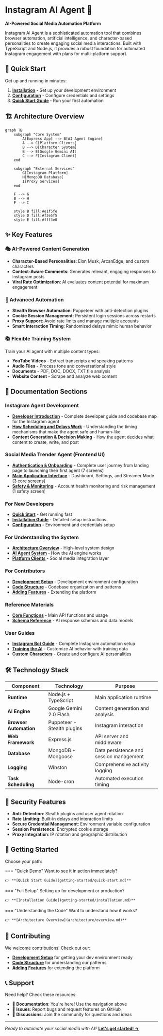 # Instagram AI Agent 🤖

**AI-Powered Social Media Automation Platform**

Instagram AI Agent is a sophisticated automation tool that combines browser automation, artificial intelligence, and character-based personalities to create engaging social media interactions. Built with TypeScript and Node.js, it provides a robust foundation for automated Instagram engagement with plans for multi-platform support.

## 🚀 Quick Start

Get up and running in minutes:

1. **[Installation](getting-started/installation.md)** - Set up your development environment
2. **[Configuration](getting-started/configuration.md)** - Configure credentials and settings  
3. **[Quick Start Guide](getting-started/quick-start.md)** - Run your first automation

## 🏗️ Architecture Overview

```mermaid
graph TB
    subgraph "Core System"
        A[Express App] --> B[AI Agent Engine]
        A --> C[Platform Clients]
        B --> D[Character System]
        B --> E[Google Gemini AI]
        C --> F[Instagram Client]
    end
    
    subgraph "External Services"
        G[Instagram Platform]
        H[MongoDB Database] 
        I[Proxy Services]
    end
    
    F --> G
    B --> H
    F --> I
    
    style B fill:#e1f5fe
    style D fill:#f3e5f5
    style E fill:#fff3e0
```

## ✨ Key Features

### 🎭 **AI-Powered Content Generation**
- **Character-Based Personalities**: Elon Musk, ArcanEdge, and custom characters
- **Context-Aware Comments**: Generates relevant, engaging responses to Instagram posts
- **Viral Rate Optimization**: AI evaluates content potential for maximum engagement

### 🔧 **Advanced Automation**
- **Stealth Browser Automation**: Puppeteer with anti-detection plugins
- **Cookie Session Management**: Persistent login sessions across restarts
- **Proxy Support**: Avoid rate limits and manage multiple accounts
- **Smart Interaction Timing**: Randomized delays mimic human behavior

### 📚 **Flexible Training System**
Train your AI agent with multiple content types:
- **YouTube Videos** - Extract transcripts and speaking patterns
- **Audio Files** - Process tone and conversational style  
- **Documents** - PDF, DOC, DOCX, TXT file analysis
- **Website Content** - Scrape and analyze web content

## 📖 Documentation Sections

### Instagram Agent Development
- **[Developer Introduction](instagram-agent/developer-introduction.md)** - Complete developer guide and codebase map for the Instagram agent
- **[How Scheduling and Delays Work](instagram-agent/scheduling-delays.md)** - Understanding the timing mechanisms that make the agent safe and human-like
- **[Content Generation & Decision Making](instagram-agent/content-generation.md)** - How the agent decides what content to create, write, and post

### Social Media Trender Agent (Frontend UI)
- **[Authentication & Onboarding](social-trender/auth-onboarding.md)** - Complete user journey from landing page to launching their first agent (7 screens)
- **[Main Application Interface](social-trender/main-interface.md)** - Dashboard, Settings, and Streamer Mode (3 core screens)
- **[Safety & Monitoring](social-trender/safety-monitoring.md)** - Account health monitoring and risk management (1 safety screen)

### For New Developers
- **[Quick Start](getting-started/quick-start.md)** - Get running fast
- **[Installation Guide](getting-started/installation.md)** - Detailed setup instructions
- **[Configuration](getting-started/configuration.md)** - Environment and credentials setup

### For Understanding the System
- **[Architecture Overview](architecture/overview.md)** - High-level system design
- **[AI Agent System](architecture/ai-agent.md)** - How the AI engine works
- **[Platform Clients](architecture/clients.md)** - Social media integration layer

### For Contributors
- **[Development Setup](development/setup.md)** - Development environment configuration
- **[Code Structure](development/code-structure.md)** - Codebase organization and patterns
- **[Adding Features](development/adding-features.md)** - Extending the platform

### Reference Materials
- **[Core Functions](api/core.md)** - Main API functions and usage
- **[Schema Reference](api/schemas.md)** - AI response schemas and data models

### User Guides  
- **[Instagram Bot Guide](guides/instagram-bot.md)** - Complete Instagram automation setup
- **[Training the AI](guides/training-ai.md)** - Customize AI behavior with training data
- **[Custom Characters](guides/custom-characters.md)** - Create and configure AI personalities

## 🛠️ Technology Stack

| Component | Technology | Purpose |
|-----------|------------|---------|
| **Runtime** | Node.js + TypeScript | Main application runtime |
| **AI Engine** | Google Gemini 2.0 Flash | Content generation and analysis |
| **Browser Automation** | Puppeteer + Stealth plugins | Instagram interaction |
| **Web Framework** | Express.js | API server and middleware |
| **Database** | MongoDB + Mongoose | Data persistence and session management |
| **Logging** | Winston | Comprehensive activity logging |
| **Task Scheduling** | Node-cron | Automated execution timing |

## 🔐 Security Features

- **Anti-Detection**: Stealth plugins and user agent rotation
- **Rate Limiting**: Built-in delays and interaction limits  
- **Secure Credential Management**: Environment variable configuration
- **Session Persistence**: Encrypted cookie storage
- **Proxy Integration**: IP rotation and geographic distribution

## 🚦 Getting Started

Choose your path:

=== "Quick Demo"
    Want to see it in action immediately?
    
    👉 **[Quick Start Guide](getting-started/quick-start.md)**

=== "Full Setup"
    Setting up for development or production?
    
    👉 **[Installation Guide](getting-started/installation.md)**

=== "Understanding the Code"
    Want to understand how it works?
    
    👉 **[Architecture Overview](architecture/overview.md)**

## 🤝 Contributing

We welcome contributions! Check out our:

- **[Development Setup](development/setup.md)** for getting your dev environment ready
- **[Code Structure](development/code-structure.md)** for understanding our patterns
- **[Adding Features](development/adding-features.md)** for extending the platform

## 📞 Support

Need help? Check these resources:

- 📖 **Documentation**: You're here! Use the navigation above
- 🐛 **Issues**: Report bugs and request features on GitHub
- 💬 **Discussions**: Join the community for questions and ideas

---

*Ready to automate your social media with AI?* **[Let's get started! →](getting-started/quick-start.md)**
